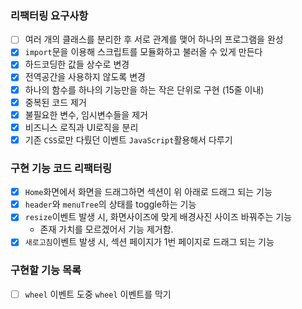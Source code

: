 ### 리팩터링 요구사항
- [ ] 여러 개의 클래스를 분리한 후 서로 관계를 맺어 하나의 프로그램을 완성
- [x] `import`문을 이용해 스크립트를 모듈화하고 불러올 수 있게 만든다
- [x] 하드코딩한 값들 상수로 변경
- [x] 전역공간을 사용하지 않도록 변경
- [x] 하나의 함수를 하나의 기능만을 하는 작은 단위로 구현 (15줄 이내)
- [x] 중복된 코드 제거
- [X] 불필요한 변수, 임시변수들을 제거
- [x] 비즈니스 로직과 UI로직을 분리
- [x] 기존 `CSS`로만 다뤘던 이벤트 `JavaScript`활용해서 다루기

### 구현 기능 코드 리팩터링 
- [x] `Home`화면에서 화면을 드래그하면 섹션이 위 아래로 드래그 되는 기능
- [X] `header`와 `menuTree`의 상태를 toggle하는 기능
- [X] `resize`이벤트 발생 시, 화면사이즈에 맞게 배경사진 사이즈 바꿔주는 기능
    - 존재 가치를 모르겠어서 기능 제거함.
- [X] `새로고침`이벤트 발생 시, 섹션 페이지가 1번 페이지로 드래그 되는 기능

### 구현할 기능 목록
- [ ] `wheel` 이벤트 도중 `wheel` 이벤트를 막기